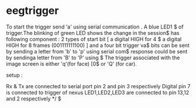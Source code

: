 eegtrigger
==========

To start the trigger send 'a' using serial communication . A blue LED1 $
of trigger.The blinking of  green LED shows the  change in the  session$
has following component : 2 types of start bit [ a digital HIGH for 4  $
a digital HIGH for 8 frames (001111111100) ] and a four bit trigger  va$
bits can be sent by sending a letter from 'b' to 'p' using  serial  com$
response could be sent  by sendinga  letter  from 'B'  to  'P'  using  $
The trigger associated with the image screen is either 'q'(for face) [0$
or 'Q' (for car).

setup :

Rx & Tx are connected to serial port pin 2 and pin 3 respectively
Digital pin 7 is connected to trigger of nexus
LED1,LED2,LED3 are connected to pin 13,12 and 2 respectively  */       $

